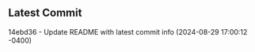 
## Latest Commit
14ebd36 - Update README with latest commit info (2024-08-29 17:00:12 -0400) <Yunxi-Zhou>
